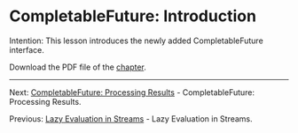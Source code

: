 # CompletableFuture: Introduction

Intention: This lesson introduces the newly added CompletableFuture interface.

Download the PDF file of the [chapter](chapter_26.pdf).

<hr>

Next: [CompletableFuture: Processing Results](chapter_27.md "CompletableFuture: Processing Results") - 
CompletableFuture: Processing Results.

Previous: [Lazy Evaluation in Streams](chapter_25.md "Lazy Evaluation in Streams") - Lazy Evaluation in Streams.